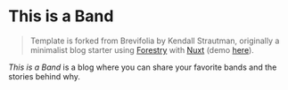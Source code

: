 <!-- @format -->

# This is a Band

> Template is forked from Brevifolia by Kendall Strautman, originally a minimalist blog starter using [Forestry](https://forestry.io/) with [Nuxt](https://nuxtjs.org/) (demo [here](https://brevifolia-nuxt-forestry.netlify.com/)).

_This is a Band_ is a blog where you can share your favorite bands and the stories behind why.
